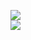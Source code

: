 [![](https://img.shields.io/badge/Made%20With-Github%20Spray-lightgrey.svg?style=for-the-badge&logo=github)](https://github.com/Annihil/github-spray#25787)  
[![](https://i.imgur.com/2DrTn0Z.gif)](https://github.com/Annihil/github-spray)